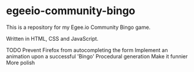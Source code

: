 # egeeio-community-bingo
This is a repository for my Egee.io Community Bingo game.

Written in HTML, CSS and JavaScript.

TODO
Prevent Firefox from autocompleting the form
Implement an animation upon a successful 'Bingo'
Procedural generation
Make it funnier
More polish
